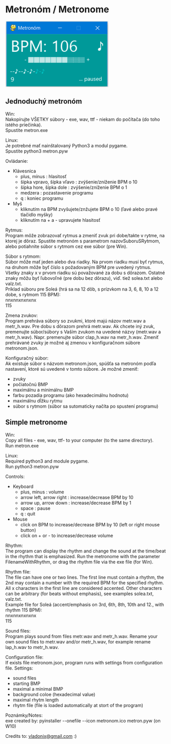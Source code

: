 # Metronóm / Metronome

![Preview](preview.png)

## Jednoduchý metronóm

Win:   
Nakopírujte VŠETKY súbory - exe, wav, ttf - niekam do počítača (do toho istého priečinka).   
Spustite metron.exe   

Linux:   
Je potrebné mať nainštalovaný Python3 a modul pygame.   
Spustite python3 metron.pyw


Ovládanie:
 - Klávesnica
   - plus, mínus               : hlasitosť
   - šípka vpravo, šípka vľavo : zvýšenie/zníženie BPM o 10
   - šípka hore, šípka dole    : zvýšenie/zníženie BPM o 1
   - medzera                   : pozastavenie programu
   - q                         : koniec programu
  - Myš
    - kliknutím na BPM zvyšujete/znžujete BPM o 10 (ľavé alebo pravé tlačidlo myšky)
    - kliknutím na + a - upravujete hlasitosť

Rytmus:   
Program môže zobrazovať rytmus a zmeniť zvuk pri dobe/takte v rytme, na ktorej je dôraz. Spustite metronóm s parametrom nazovSuboruSRytmom, alebo potiahnite súbor s rytmom cez exe súbor (pre  Win).

Súbor s rytmom:   
Súbor môže mať jeden alebo dva riadky. Na prvom riadku musí byť rytmus, na druhom môže byť číslo s požadovaným BPM pre uvedený rytmus.      
Všetky znaky x v prvom riadku sú považované za dobu s dôrazom. Ostatné znaky môžu byť ľubovoľné (pre dobu bez dôrazu), viď. tiež solea.txt alebo valz.txt.   
Príklad súboru pre Soleá (hrá sa na 12 dôb, s prízvkom na 3, 6, 8, 10 a 12 dobe, s rytmom 115 BPM):      
nnxnnxnxnxnx   
115   

Zmena zvukov:   
Program prehráva súbory so zvukmi, ktoré majú názov metr.wav a metr_h.wav. Pre dobu s dôrazom prehrá metr.wav. Ak chcete iný zvuk, premenujte súbor/súbory s Vaším zvukom na uvedené názvy (metr.wav a metr_h.wav). Napr. premenujte súbor clap_h.wav na metr_h.wav. Zmeniť prehrávané zvuky je možné aj zmenou v konfiguračnom súbore metronom.json.   

Konfiguračný súbor:       
Ak existuje súbor s názvom metronom.json, spúšťa sa metronóm podľa nastavení, ktoré sú uvedené v tomto súbore. Je možné zmeniť:   
 - zvuky   
 - počiatočnú BMP   
 - maximálnu a minimálnu BMP   
 - farbu pozadia programu (ako hexadecimálnu hodnotu)   
 - maximálnu dĺžku rytmu   
 - súbor s rytmom (súbor sa sutomaticky načíta po spustení programu)



## Simple metronome

Win:   
Copy all files - exe, wav, ttf- to your computer (to the same directory).   
Run metron.exe    

Linux:    
Required python3 and module pygame.   
Run python3 metron.pyw

Controls:
 - Keyboard
   - plus, minus              : volume
   - arrow left, arrow right  : increase/decrease BPM by 10
   - arrow up, arrow down     : increase/decrease BPM by 1
   - space                    : pause
   - q                        : quit 
  - Mouse
    - click on BPM to increase/decrease BPM by 10 (left or right mouse button)
    - click on + or - to increase/decrease volume

Rhythm:   
The program can display the rhythm and change the sound at the time/beat in the rhythm that is emphasized. Run the metronome with the parameter FilenameWithRhythm, or drag the rhythm file via the exe file (for Win).

Rhythm file:   
The file can have one or two lines. The first line must contain a rhythm, the 2nd may contain a number with the required BPM for the specified rhythm.   
All x characters in the first line are considered accented. Other characters can be arbitrary (for beats without emphasis), see examples solea.txt, valz.txt.   
Example file for Soleá (accent/emphasis on 3rd, 6th, 8th, 10th and 12., with rhythm 115 BPM):   
nnxnnxnxnxnx   
115    

Sound files:   
Program plays sound from files metr.wav and metr_h.wav. Rename your own sound files to metr.wav and/or metr_h.wav, for example rename lap_h.wav to metr_h.wav.

Configuration file:       
If exists file metronom.json, program runs with settings from configuration file. Settings:   
 - sound files   
 - starting BMP   
 - maximal a minimal BMP   
 - background coloe (hexadecimal value)   
 - maximal rhytm length   
 - rhytm file (file is loaded automatically at stort of the program)


Poznámky/Notes:    
exe created by: pyinstaller --onefile --icon metronom.ico metron.pyw (on W10)



Credits to: vladonix@gmail.com  :)
